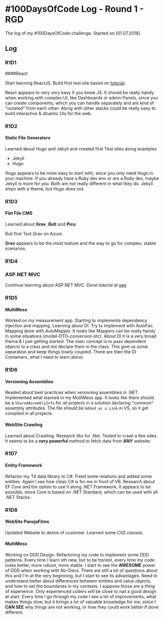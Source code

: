 # #100DaysOfCode Log - Round 1 - RGD

The log of my #100DaysOfCode challenge. Started on [01.07.2018].

## Log

### R1D1 

####React

Start learning ReactJS. Build first test site based on [tutorial](https://reactjs.org/tutorial/tutorial.html).

React appears to very very easy if you know JS. It should be really handy when working with complex UI, like Dashboards or admin Panels, since you can create components, which you can handle separately and are kind of "isolated" from each other. Along with other stacks could be really easy to build interactive & dinamic UIs for the web. 

### R1D2

#### Static File Generators

Learned about Hugo and Jekyll and created first Test sites along examples

* Jekyll
* Hugo

Hugo appears to be more easy to start with, since you only need Hugo in your machine. If you already have a Ruby dev env or are a Ruby dev, maybe Jekyll is more for you. Both are not really different in what they do. Jekyll ships with a theme, but Hugo does not.

### R1D3

#### Flat File CMS

Learned about **Grav**, **Bolt** and **Pico**.

Buil first Test Grav on Azure.

**Grav** appears to be the most mature and the way to go for complex, stable scenarios.

### R1D4

### ASP.NET MVC

Continue learning about ASP.NET MVC. Done tutorial at [see](https://docs.microsoft.com/en-us/aspnet/mvc/overview/getting-started/introduction/getting-started). 

### R1D5

#### MultiMess

Worked on my measurement app. Starting to implemente dependency injection and mapping. Learning about DI. Try to implement with AutoFac. Mapping done with AutoMapper.
It looks like Mappers can be really handy in some situations (model-DTO-conversion etc).
About DI it is a very broad thema & I just getting started. The main concept is to pass dependent objects to a class and not declare them in the class. This give us some separation and keep things losely coupled.
There are then the DI Containers, what I need to learn about.

### R1D6

#### Versioning Assemblies

Readed about best practices when versioning assemblies in .NET. Implemented what learned in my MultiMess app. 
It looks like there should be a `SharedAssemblyInfo` for all projects in a solution declaring "common" assembly attributes.
The file should be `Added as a Link` in VS, so it get compiled in all projects.

#### WebSite Crawling

Learned about Crawling. Research libs for .Net. Tested to crawl a few sites. It seems to be a **very powerful** method to fetch data from **ANY** website.

### R1D7

#### Entity Framework

Refactor my T4 data library to C#. Fixed some relations and added some entities. 
Again I see how clean C# is for me in front of VB. 
Research about EF Core and the option to use it along .NET Framework. It appears to be possible, since Core is based on .NET Standard, which can be used with all .NET Stacks.

### R1D8

#### WebSite PanojaFilms

Updated Website to desire of customer. Learned some CSS classes.

#### MultiMess

Working on DDD Design. Refactoring my code to implement some DDD patterns. Every time I learn sth new, but to be honest, every time my code looks better, more robust, more stable. I start to see the **AWESOME** power of DDD when working with No-Devs. 
There are still a lot of questions about this and I'm at the very beginning, but I start to see its advantages.
Need to understand better about differences between entities and value objects, and how to set the boundaries in my contexts. 
I suppose those are a thing of experience. Only experienced coders will be close to nail a good design at start. Every time I go through my code I see a lot of improvements, what makes things slow, but it brings a lot of valuable knowledge for me, since I **CAN SEE** why things are not working, or how they could work better if done different.
